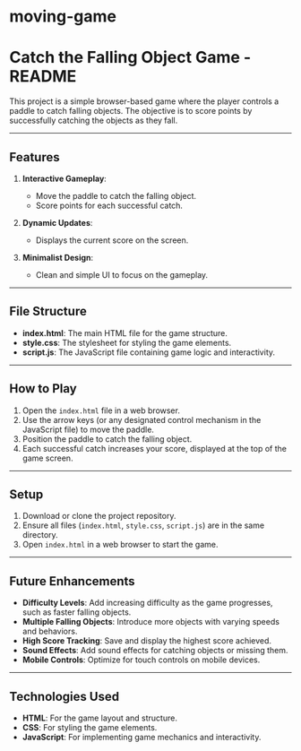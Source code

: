 # moving-game

# Catch the Falling Object Game - README

This project is a simple browser-based game where the player controls a paddle to catch falling objects. The objective is to score points by successfully catching the objects as they fall.

---

## Features
1. **Interactive Gameplay**: 
   - Move the paddle to catch the falling object.
   - Score points for each successful catch.

2. **Dynamic Updates**: 
   - Displays the current score on the screen.

3. **Minimalist Design**: 
   - Clean and simple UI to focus on the gameplay.

---

## File Structure
- **index.html**: The main HTML file for the game structure.
- **style.css**: The stylesheet for styling the game elements.
- **script.js**: The JavaScript file containing game logic and interactivity.

---

## How to Play
1. Open the `index.html` file in a web browser.
2. Use the arrow keys (or any designated control mechanism in the JavaScript file) to move the paddle.
3. Position the paddle to catch the falling object.
4. Each successful catch increases your score, displayed at the top of the game screen.

---

## Setup
1. Download or clone the project repository.
2. Ensure all files (`index.html`, `style.css`, `script.js`) are in the same directory.
3. Open `index.html` in a web browser to start the game.

---

## Future Enhancements
- **Difficulty Levels**: Add increasing difficulty as the game progresses, such as faster falling objects.
- **Multiple Falling Objects**: Introduce more objects with varying speeds and behaviors.
- **High Score Tracking**: Save and display the highest score achieved.
- **Sound Effects**: Add sound effects for catching objects or missing them.
- **Mobile Controls**: Optimize for touch controls on mobile devices.

---

## Technologies Used
- **HTML**: For the game layout and structure.
- **CSS**: For styling the game elements.
- **JavaScript**: For implementing game mechanics and interactivity.


